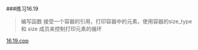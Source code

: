 ###练习16.19
>编写函数 接受一个容器的引用，打印容器中的元素，使用容器的size_type 和 size 成员来控制打印元素的循环  

[16.19.cpp](./16.19.cpp)

